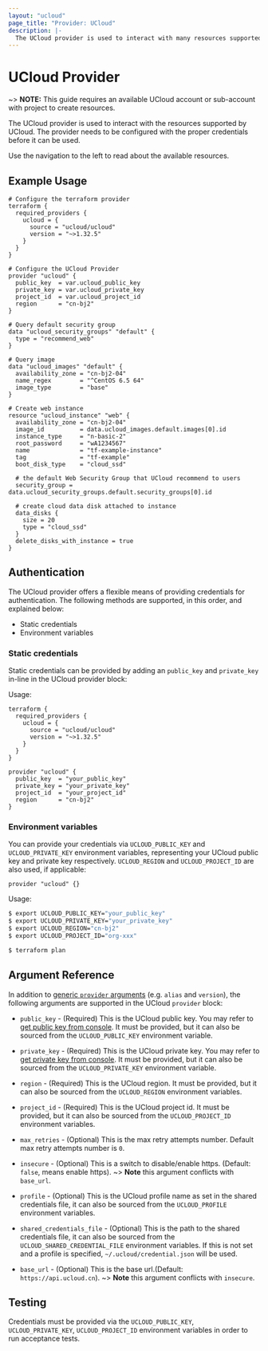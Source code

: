 ```yaml
---
layout: "ucloud"
page_title: "Provider: UCloud"
description: |-
  The UCloud provider is used to interact with many resources supported by UCloud. The provider needs to be configured with the proper credentials before it can be used.
---
```


# UCloud Provider

~> **NOTE:** This guide requires an available UCloud account or sub-account with project to create resources.

The UCloud provider is used to interact with the
resources supported by UCloud. The provider needs to be configured
with the proper credentials before it can be used.

Use the navigation to the left to read about the available resources.

## Example Usage

```hcl
# Configure the terraform provider
terraform {
  required_providers {
    ucloud = {
      source = "ucloud/ucloud"
      version = "~>1.32.5"
    }
  }
}

# Configure the UCloud Provider
provider "ucloud" {
  public_key  = var.ucloud_public_key
  private_key = var.ucloud_private_key
  project_id  = var.ucloud_project_id
  region      = "cn-bj2"
}

# Query default security group
data "ucloud_security_groups" "default" {
  type = "recommend_web"
}

# Query image
data "ucloud_images" "default" {
  availability_zone = "cn-bj2-04"
  name_regex        = "^CentOS 6.5 64"
  image_type        = "base"
}

# Create web instance 
resource "ucloud_instance" "web" {
  availability_zone = "cn-bj2-04"
  image_id          = data.ucloud_images.default.images[0].id
  instance_type     = "n-basic-2"
  root_password     = "wA1234567"
  name              = "tf-example-instance"
  tag               = "tf-example"
  boot_disk_type    = "cloud_ssd"

  # the default Web Security Group that UCloud recommend to users
  security_group = data.ucloud_security_groups.default.security_groups[0].id

  # create cloud data disk attached to instance
  data_disks {
    size = 20
    type = "cloud_ssd"
  }
  delete_disks_with_instance = true
}
```

## Authentication

The UCloud provider offers a flexible means of providing credentials for
authentication. The following methods are supported, in this order, and
explained below:

- Static credentials
- Environment variables

### Static credentials

Static credentials can be provided by adding an `public_key` and `private_key` in-line in the
UCloud provider block:

Usage:

```hcl
terraform {
  required_providers {
    ucloud = {
      source = "ucloud/ucloud"
      version = "~>1.32.5"
    }
  }
}

provider "ucloud" {
  public_key  = "your_public_key"
  private_key = "your_private_key"
  project_id  = "your_project_id"
  region      = "cn-bj2"
}
```

### Environment variables

You can provide your credentials via `UCLOUD_PUBLIC_KEY` and `UCLOUD_PRIVATE_KEY`
environment variables, representing your UCloud public key and private key respectively.
`UCLOUD_REGION` and `UCLOUD_PROJECT_ID` are also used, if applicable:

```hcl
provider "ucloud" {}
```

Usage:

```sh
$ export UCLOUD_PUBLIC_KEY="your_public_key"
$ export UCLOUD_PRIVATE_KEY="your_private_key"
$ export UCLOUD_REGION="cn-bj2"
$ export UCLOUD_PROJECT_ID="org-xxx"

$ terraform plan
```

## Argument Reference

In addition to [generic `provider` arguments](https://www.terraform.io/docs/configuration/providers.html)
(e.g. `alias` and `version`), the following arguments are supported in the UCloud
 `provider` block:

* `public_key` - (Required) This is the UCloud public key. You may refer to [get public key from console](https://console.ucloud.cn/uapi/apikey). It must be provided, but
  it can also be sourced from the `UCLOUD_PUBLIC_KEY` environment variable.

* `private_key` - (Required) This is the UCloud private key. You may refer to [get private key from console](https://console.ucloud.cn/uapi/apikey). It must be provided, but
  it can also be sourced from the `UCLOUD_PRIVATE_KEY` environment variable.

* `region` - (Required) This is the UCloud region. It must be provided, but
  it can also be sourced from the `UCLOUD_REGION` environment variables.

* `project_id` - (Required) This is the UCloud project id. It must be provided, but
  it can also be sourced from the `UCLOUD_PROJECT_ID` environment variables.

* `max_retries` - (Optional) This is the max retry attempts number. Default max retry attempts number is `0`.

* `insecure` - (Optional) This is a switch to disable/enable https.  (Default: `false`, means enable https). 
 ~> **Note** this argument conflicts with `base_url`.

* `profile` - (Optional) This is the UCloud profile name as set in the shared credentials file, it can also be sourced from the `UCLOUD_PROFILE` environment variables.

* `shared_credentials_file` - (Optional) This is the path to the shared credentials file, it can also be sourced from the `UCLOUD_SHARED_CREDENTIAL_FILE` environment variables. If this is not set and a profile is specified, `~/.ucloud/credential.json` will be used.

* `base_url` - (Optional) This is the base url.(Default: `https://api.ucloud.cn`).
 ~> **Note** this argument conflicts with `insecure`.

## Testing

Credentials must be provided via the `UCLOUD_PUBLIC_KEY`, `UCLOUD_PRIVATE_KEY`, `UCLOUD_PROJECT_ID` environment variables in order to run acceptance tests.

